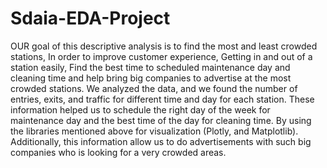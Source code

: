 # Sdaia-EDA-Project
OUR goal of this descriptive analysis is to find the most and least crowded stations, 
In order to improve customer experience, Getting in and out of a station easily, 
Find the best time to scheduled maintenance day and cleaning time and help bring big companies to advertise at the most crowded stations.
We analyzed the data, and we found the number of entries, exits, and traffic for different time and day for each station. These information helped us to schedule the right day of the week for maintenance day and the best time of the day for cleaning time.  By using the libraries mentioned above for visualization (Plotly, and Matplotlib). Additionally, this information allow us to do advertisements with such big companies who is looking for a very crowded areas. 


